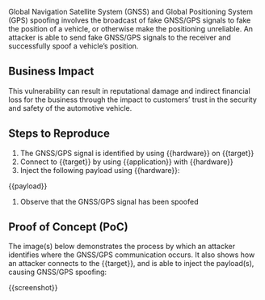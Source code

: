 Global Navigation Satellite System (GNSS) and Global Positioning System (GPS) spoofing involves the broadcast of fake GNSS/GPS signals to fake the position of a vehicle, or otherwise make the positioning unreliable. An attacker is able to send fake GNSS/GPS signals to the receiver and successfully spoof a vehicle’s position.

## Business Impact

This vulnerability can result in reputational damage and indirect financial loss for the business through the impact to customers’ trust in the security and safety of the automotive vehicle.

## Steps to Reproduce

1. The GNSS/GPS signal is identified by using {{hardware}} on {{target}}
1. Connect to {{target}} by using {{application}} with {{hardware}}
1. Inject the following payload using {{hardware}}:

{{payload}}

1. Observe that the GNSS/GPS signal has been spoofed

## Proof of Concept (PoC)

The image(s) below demonstrates the process by which an attacker identifies where the GNSS/GPS communication occurs. It also shows how an attacker connects to the {{target}}, and is able to inject the payload(s), causing GNSS/GPS spoofing:

{{screenshot}}
